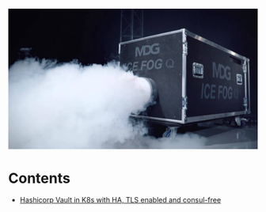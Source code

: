![](.images/fog_machine.jpg?raw=true "Can't see anything in this fog")

# Contents

- [Hashicorp Vault in K8s with HA, TLS enabled and consul-free](vault/README.md)
